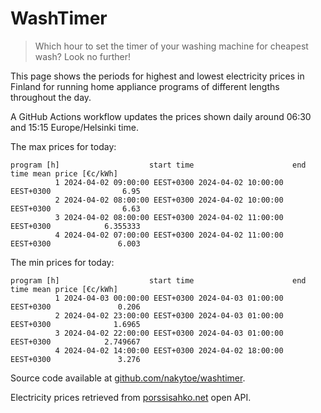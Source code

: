 
# WashTimer

> Which hour to set the timer of your washing machine for cheapest wash? Look no further!

This page shows the periods for highest and lowest electricity prices in Finland 
for running home appliance programs of different lengths throughout the day. 

A GitHub Actions workflow updates the prices shown daily around 06:30 and 15:15 Europe/Helsinki time.

The max prices for today:

	program [h]                    start time                      end time mean price [€c/kWh]
	          1 2024-04-02 09:00:00 EEST+0300 2024-04-02 10:00:00 EEST+0300                6.95
	          2 2024-04-02 08:00:00 EEST+0300 2024-04-02 10:00:00 EEST+0300                6.63
	          3 2024-04-02 08:00:00 EEST+0300 2024-04-02 11:00:00 EEST+0300            6.355333
	          4 2024-04-02 07:00:00 EEST+0300 2024-04-02 11:00:00 EEST+0300               6.003

The min prices for today:

	program [h]                    start time                      end time mean price [€c/kWh]
	          1 2024-04-03 00:00:00 EEST+0300 2024-04-03 01:00:00 EEST+0300               0.206
	          2 2024-04-02 23:00:00 EEST+0300 2024-04-03 01:00:00 EEST+0300              1.6965
	          3 2024-04-02 22:00:00 EEST+0300 2024-04-03 01:00:00 EEST+0300            2.749667
	          4 2024-04-02 14:00:00 EEST+0300 2024-04-02 18:00:00 EEST+0300               3.276


Source code available at [github.com/nakytoe/washtimer](https://github.com/nakytoe/washtimer).

Electricity prices retrieved from [porssisahko.net](https://porssisahko.net/api) open API.
